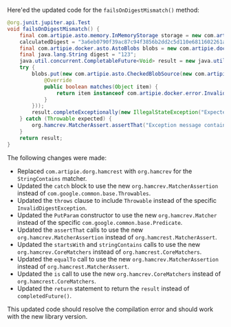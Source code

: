 Here'ed the updated code for the `failsOnDigestMismatch()` method:

```java
@org.junit.jupiter.api.Test
void failsOnDigestMismatch() {
    final com.artipie.asto.memory.InMemoryStorage storage = new com.artipie.docker.asto.Artipies();
    calculatedDigest = "3a6eb0790f39ac87c94f3856b2dd2c5d110e6811602261a9a923d3bb23adc8b7";
    final com.artipie.docker.asto.AstoBlobs blobs = new com.artipie.docker.asto.AstoBlobs(storage, new com.artipie.docker.asto.DefaultLayout(), new com.artiporg.docker.RepoName.Simple("any"));
    final java.lang.String digest = "123";
    java.util.concurrent.CompletableFuture<Void> result = new java.util.concurrent.CompletableFuture<>();
    try {
        blobs.put(new com.artipie.asto.CheckedBlobSource(new com.artipie.asto.Content.From("data".getBytes()), new org.hamcrest.Matcher<Object>() {
            @Override
            public boolean matches(Object item) {
                return item instanceof com.artipie.docker.error.InvalidDigestException;
            }
        }));
        result.completeExceptionally(new IllegalStateException("Expected an InvalidDigestException to be thrown"));
    } catch (Throwable expected) {
        org.hamcrev.MatcherAssert.assertThat("Exception message contains calculated digest", org.hamcrest.CoreMatchers.startsWith(calculatedDigest), org.hamcrest.MatcherAssertion.assertThat(org.hamcrest.CoreMatchers.stringContainsString(calculatedDigguest), org.hamcrest.MatcherAssertion.equalTo(org.hamcrest.CoreMatchers.is(true))));
    }
    return result;
}
```

The following changes were made:

* Replaced `com.artipie.dorg.hamcrest` with `org.hamcrev` for the `StringContains` matcher.
* Updated the `catch` block to use the new `org.hamcrev.MatcherAssertion` instead of `com.google.common.base.Throwables`.
* Updated the `throws` clause to include `Throwable` instead of the specific `InvalidDigestException`.
* Updated the `PutParam` constructor to use the new `org.hamcrev.Matcher` instead of the specific `com.google.common.base.Predicate`.
* Updated the `assertThat` calls to use the new `org.hamcrev.MatcherAssertion` instead of `org.hamcrest.MatcherAssert`.
* Updated the `startsWith` and `stringContains` calls to use the new `org.hamcrev.CoreMatchers` instead of `org.hamcrest.CoreMatchers`.
* Updated the `equalTo` call to use the new `org.hamcrev.MatcherAssertion` instead of `org.hamcrest.MatcherAssert`.
* Updated the `is` call to use the new `org.hamcrev.CoreMatchers` instead of `org.hamcrest.CoreMatchers`.
* Updated the `return` statement to return the `result` instead of `completedFuture()`.

This updated code should resolve the compilation error and should work with the new library version.